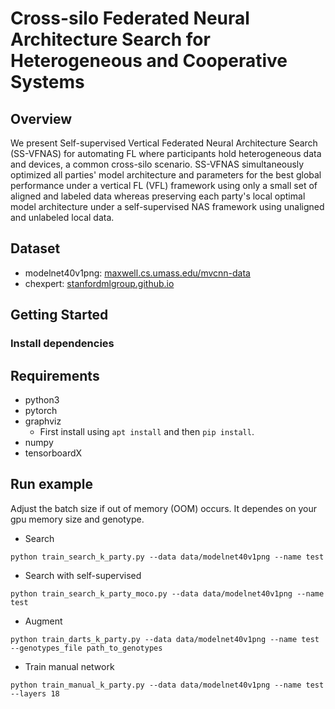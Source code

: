 # Cross-silo Federated Neural Architecture Search for Heterogeneous and Cooperative Systems

## Overview
We present Self-supervised Vertical Federated Neural Architecture Search (SS-VFNAS) for automating FL where participants hold heterogeneous data and devices, a common cross-silo scenario. SS-VFNAS simultaneously optimized all parties' model architecture and parameters for the best global performance under a vertical FL (VFL) framework using only a small set of aligned and labeled data whereas preserving each party's local optimal model architecture under a self-supervised NAS framework using unaligned and unlabeled local data.
## Dataset
* modelnet40v1png: [maxwell.cs.umass.edu/mvcnn-data](http://maxwell.cs.umass.edu/mvcnn-data/)
* chexpert: [stanfordmlgroup.github.io](https://stanfordmlgroup.github.io/competitions/chexpert/)

## Getting Started
### Install dependencies
## Requirements

- python3
- pytorch
- graphviz
    - First install using `apt install` and then `pip install`.
- numpy
- tensorboardX

## Run example

Adjust the batch size if out of memory (OOM) occurs. It dependes on your gpu memory size and genotype.

- Search

```shell
python train_search_k_party.py --data data/modelnet40v1png --name test 
```

- Search with self-supervised
```shell
python train_search_k_party_moco.py --data data/modelnet40v1png --name test
```

- Augment

```shell
python train_darts_k_party.py --data data/modelnet40v1png --name test --genotypes_file path_to_genotypes
```

- Train manual network
```shell
python train_manual_k_party.py --data data/modelnet40v1png --name test --layers 18
```
